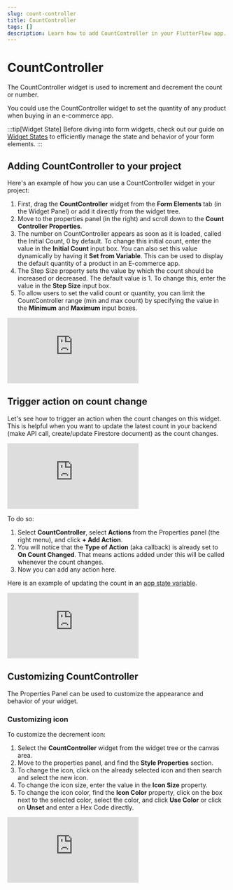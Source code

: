 ```yaml
---
slug: count-controller
title: CountController
tags: []
description: Learn how to add CountController in your FlutterFlow app.
---
```


# CountController

The CountController widget is used to increment and decrement the count or number.

You could use the CountController widget to set the quantity of any product when buying in an e-commerce app.

:::tip[Widget State]
Before diving into form widgets, check out our guide on [Widget States](../../../../ff-concepts/state-management/widget-state.md) to efficiently manage the state and behavior of your form elements.
:::

## Adding CountController to your project

Here's an example of how you can use a CountController widget in your project:

1. First, drag the **CountController** widget from the **Form Elements** tab (in the Widget Panel) or add it directly from the widget tree.
2. Move to the properties panel (in the right) and scroll down to the **Count Controller Properties**.
3. The number on CountController appears as soon as it is loaded, called the Initial Count, 0 by default. To change this initial count, enter the value in the **Initial Count** input box. You can also set this value dynamically by having it **Set from Variable**. This can be used to display the default quantity of a product in an E-commerce app.
4. The Step Size property sets the value by which the count should be increased or decreased. The default value is 1. To change this, enter the value in the **Step Size** input box.
5. To allow users to set the valid count or quantity, you can limit the CountController range (min and max count) by specifying the value in the **Minimum** and **Maximum** input boxes.

<div style={{
    position: 'relative',
    paddingBottom: 'calc(56.67989417989418% + 41px)', // Keeps the aspect ratio and additional padding
    height: 0,
    width: '100%'}}>
    <iframe 
        src="https://demo.arcade.software/QxOXTN0E8F6GO608EikB?embed&show_copy_link=true"
        title=""
        style={{
            position: 'absolute',
            top: 0,
            left: 0,
            width: '100%',
            height: '100%',
            colorScheme: 'light'
        }}
        frameborder="0"
        loading="lazy"
        webkitAllowFullScreen
        mozAllowFullScreen
        allowFullScreen
        allow="clipboard-write">
    </iframe>
</div>
<p></p>

## Trigger action on count change

Let's see how to trigger an action when the count changes on this widget. This is helpful when you want to update the latest count in your backend (make API call, create/update Firestore document) as the count changes.

<div style={{
    position: 'relative',
    paddingBottom: 'calc(56.67989417989418% + 41px)', // Keeps the aspect ratio and additional padding
    height: 0,
    width: '100%'}}>
    <iframe 
        src="https://demo.arcade.software/HmJC32jKu1Ha2DvUDGQX?embed&show_copy_link=true"
        title=""
        style={{
            position: 'absolute',
            top: 0,
            left: 0,
            width: '100%',
            height: '100%',
            colorScheme: 'light'
        }}
        frameborder="0"
        loading="lazy"
        webkitAllowFullScreen
        mozAllowFullScreen
        allowFullScreen
        allow="clipboard-write">
    </iframe>
</div>
<p></p>

To do so:

1. Select **CountController**, select **Actions** from the Properties panel (the right menu), and click **+ Add Action**.
2. You will notice that the **Type of Action** (aka callback) is already set to **On Count Changed**. That means actions added under this will be called whenever the count changes.
3. Now you can add any action here.

Here is an example of updating the count in an [app state variable](../../../../resources/data-representation/app-state).

<div style={{
    position: 'relative',
    paddingBottom: 'calc(56.67989417989418% + 41px)', // Keeps the aspect ratio and additional padding
    height: 0,
    width: '100%'}}>
    <iframe 
        src="https://demo.arcade.software/55UjuTZTlCQEI1ZibV7R?embed&show_copy_link=true"
        title=""
        style={{
            position: 'absolute',
            top: 0,
            left: 0,
            width: '100%',
            height: '100%',
            colorScheme: 'light'
        }}
        frameborder="0"
        loading="lazy"
        webkitAllowFullScreen
        mozAllowFullScreen
        allowFullScreen
        allow="clipboard-write">
    </iframe>
</div>
<p></p>

## Customizing CountController

The Properties Panel can be used to customize the appearance and behavior of your widget.

### Customizing icon

To customize the decrement icon:

1. Select the **CountController** widget from the widget tree or the canvas area.
2. Move to the properties panel, and find the **Style Properties** section.
3. To change the icon, click on the already selected icon and then search and select the new icon.
4. To change the icon size, enter the value in the **Icon Size** property.
5. To change the icon color, find the **Icon Color** property, click on the box next to the selected color, select the color, and click **Use Color** or click on **Unset** and enter a Hex Code directly.

<div style={{
    position: 'relative',
    paddingBottom: 'calc(56.67989417989418% + 41px)', // Keeps the aspect ratio and additional padding
    height: 0,
    width: '100%'}}>
    <iframe 
        src="https://demo.arcade.software/YBrT2IY4lwjbYPOpSRif?embed&show_copy_link=true"
        title=""
        style={{
            position: 'absolute',
            top: 0,
            left: 0,
            width: '100%',
            height: '100%',
            colorScheme: 'light'
        }}
        frameborder="0"
        loading="lazy"
        webkitAllowFullScreen
        mozAllowFullScreen
        allowFullScreen
        allow="clipboard-write">
    </iframe>
</div>
<p></p>